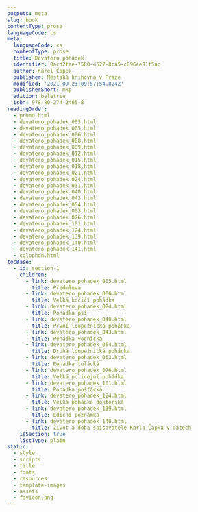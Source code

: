 ```yaml
---
outputs: meta
slug: book
contentType: prose
languageCode: cs
meta:
  languageCode: cs
  contentType: prose
  title: Devatero pohádek
  identifier: 0acd2fae-7580-4627-8ba5-c8964e91f5ac
  author: Karel Čapek
  publisher: Městská knihovna v Praze
  modified: '2021-09-23T09:57:54.824Z'
  publisherShort: mkp
  edition: beletrie
  isbn: 978-80-274-2465-8
readingOrder:
  - promo.html
  - devatero_pohadek_003.html
  - devatero_pohadek_005.html
  - devatero_pohadek_006.html
  - devatero_pohadek_008.html
  - devatero_pohadek_009.html
  - devatero_pohadek_012.html
  - devatero_pohadek_015.html
  - devatero_pohadek_018.html
  - devatero_pohadek_021.html
  - devatero_pohadek_024.html
  - devatero_pohadek_031.html
  - devatero_pohadek_040.html
  - devatero_pohadek_043.html
  - devatero_pohadek_054.html
  - devatero_pohadek_063.html
  - devatero_pohadek_076.html
  - devatero_pohadek_101.html
  - devatero_pohadek_124.html
  - devatero_pohadek_139.html
  - devatero_pohadek_140.html
  - devatero_pohadek_141.html
  - colophon.html
tocBase:
  - id: section-1
    children:
      - link: devatero_pohadek_005.html
        title: Předmluva
      - link: devatero_pohadek_006.html
        title: Velká kočičí pohádka
      - link: devatero_pohadek_024.html
        title: Pohádka psí
      - link: devatero_pohadek_040.html
        title: První loupežnická pohádka
      - link: devatero_pohadek_043.html
        title: Pohádka vodnická
      - link: devatero_pohadek_054.html
        title: Druhá loupežnická pohádka
      - link: devatero_pohadek_063.html
        title: Pohádka tulácká
      - link: devatero_pohadek_076.html
        title: Velká policejní pohádka
      - link: devatero_pohadek_101.html
        title: Pohádka pošťácká
      - link: devatero_pohadek_124.html
        title: Velká pohádka doktorská
      - link: devatero_pohadek_139.html
        title: Ediční poznámka
      - link: devatero_pohadek_140.html
        title: Život a doba spisovatele Karla Čapka v datech
    isSection: true
    listType: plain
static:
  - style
  - scripts
  - title
  - fonts
  - resources
  - template-images
  - assets
  - favicon.png
---
```

